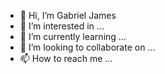 - 👋 Hi, I’m Gabriel James
- 👀 I’m interested in ...
- 🌱 I’m currently learning ...
- 💞️ I’m looking to collaborate on ...
- 📫 How to reach me ...

<!---
gabsgj/gabsgj is a ✨ special ✨ repository because its `README.md` (this file) appears on your GitHub profile.
You can click the Preview link to take a look at your changes.
--->
